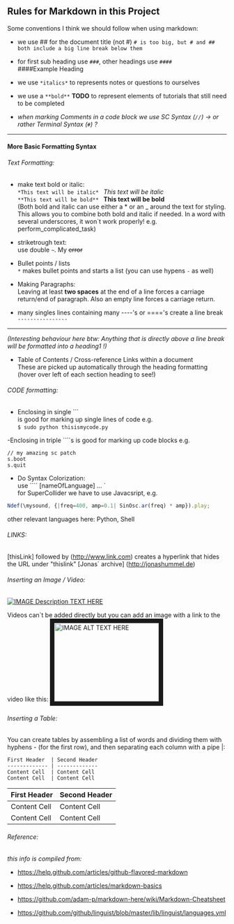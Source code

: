 ## Rules for Markdown in this Project

Some conventions I think we should follow when using markdown:

* we use ## for the document title (not #)
`# is too big, but # and ## both include a big line break below them`
* for first sub heading use `###`, other headings use `####`  
####Example Heading

* we use `*italics*` to represents notes or questions to ourselves
* we use a `**bold**` __TODO__ to represent elements of tutorials that still need to be completed

* *when marking Comments in a code block we use SC Syntax (`//`) -> or rather Terminal Syntax (`#`) ?*

----------

#### More Basic Formatting Syntax 

###### Text Formatting: 

* make text bold or italic:  
`*This text will be italic* ` *This text will be italic*  
`**This text will be bold** ` **This text will be bold**  
(Both bold and italic can use either a * or an _ around the text for styling. This allows you to combine both bold and italic if needed.
In a word with several underscores, it won`t work properly! e.g. perform_complicated_task)  

* striketrough text:   
use double `~`. My ~~error~~

* Bullet points / lists   
`*` makes bullet points and starts a list (you can use hypens `-` as well)

* Making Paragraphs:  
Leaving at least **two spaces** at the end of a line forces a carriage return/end of paragraph.
Also an empty line forces a carriage return.

* many singles lines containing many ----'s or ===='s create a line break  
`----------------` 

------------------
_(Interesting behaviour here btw: Anything that is directly above a line break will be formatted into a heading1 !)_

* Table of Contents / Cross-reference Links within a document  
These are picked up automatically through the heading formatting  
(hover over left of each section heading to see!)

###### CODE formatting:  
- Enclosing in single ```   
is good for marking up single lines of code e.g.  
`$ sudo python thisismycode.py `  

-Enclosing in triple ````s is good for marking up code blocks e.g.  
```
// my amazing sc patch
s.boot
s.quit
```
- Do Syntax Colorization:  
use ```` [nameOfLanguage] … `  
for SuperCollider we have to use Javacsript, e.g. 
```Javascript   
Ndef(\mysound, {|freq=400, amp=0.1| SinOsc.ar(freq) * amp}).play;
```  
other relevant languages here: Python, Shell

###### LINKS:  
[thisLink] followed by (http://www.link.com) creates a hyperlink that hides the URL under "thislink"
[Jonas` archive] (http://jonashummel.de)

###### Inserting an Image / Video:
[![IMAGE Description TEXT HERE](http://myfancyimage.jpg)](http://www.theUrlToTheImageHere)

Videos can`t be added directly but you can add an image with a link to the video like this:
<a href="http://www.youtube.com/watch?feature=player_embedded&v=YOUTUBE_VIDEO_ID_HERE
" target="_blank"><img src="http://img.youtube.com/vi/YOUTUBE_VIDEO_ID_HERE/0.jpg" 
alt="IMAGE ALT TEXT HERE" width="240" height="180" border="10" /></a>

###### Inserting a Table:  

You can create tables by assembling a list of words and dividing them with hyphens - (for the first row), and then separating each column with a pipe |:

```
First Header  | Second Header
------------- | -------------
Content Cell  | Content Cell
Content Cell  | Content Cell
```
First Header  | Second Header
------------- | -------------
Content Cell  | Content Cell
Content Cell  | Content Cell


###### Reference:  

*this info is compiled from:*   
- https://help.github.com/articles/github-flavored-markdown
- https://help.github.com/articles/markdown-basics
- https://github.com/adam-p/markdown-here/wiki/Markdown-Cheatsheet

- https://github.com/github/linguist/blob/master/lib/linguist/languages.yml


